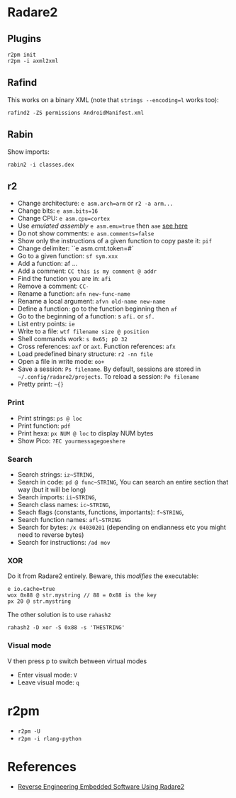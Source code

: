 # Radare2

## Plugins

```
r2pm init
r2pm -i axml2xml
```

## Rafind

This works on a binary XML (note that `strings --encoding=l` works too):
```
rafind2 -ZS permissions AndroidManifest.xml
```

## Rabin

Show imports:
```
rabin2 -i classes.dex
```

## r2

- Change architecture: `e asm.arch=arm` or `r2 -a arm...`
- Change bits: `e asm.bits=16`
- Change CPU: `e asm.cpu=cortex`
- Use *emulated assembly* `e asm.emu=true` then `aae` [see here](https://blog.superponible.com/2017/04/15/emulating-assembly-in-radare2/)
- Do not show comments: `e asm.comments=false`
- Show only the instructions of a given function to copy paste it: `pif`
- Change delimiter: ``e asm.cmt.token=#`
- Go to a given function: `sf sym.xxx`
- Add a function: af ...
- Add a comment: `CC this is my comment @ addr`
- Find the function you are in: `afi`
- Remove a comment: `CC-`
- Rename a function: `afn new-func-name`
- Rename a local argument: `afvn old-name new-name`
- Define a function: go to the function beginning then `af`
- Go to the beginning of a function: s `afi.` or `sf.`
- List entry points: `ie`
- Write to a file: `wtf filename size @ position`
- Shell commands work: `s 0x65; pD 32`
- Cross references: `axf` or `axt`. Function references: `afx`
- Load predefined binary structure: `r2 -nn file`
- Open a file in write mode: `oo+`
- Save a session: `Ps filename`. By default, sessions are stored in `~/.config/radare2/projects`. To reload a session: `Po filename`
- Pretty print: `~{}`

### Print

- Print strings: `ps @ loc`
- Print function: `pdf`
- Print hexa: `px NUM @ loc` to display NUM bytes
- Show Pico: `?EC yourmessagegoeshere`

### Search


- Search strings: `iz~STRING`,
- Search in code: `pd @ func~STRING`, You can search an entire section that way (but it will be long)
- Search imports: `ii~STRING`,
- Search class names: `ic~STRING`,
- Seach flags (constants, functions, importants): `f~STRING`,
- Search function names: `afl~STRING`
- Search for bytes: `/x 04030201` (depending on endianness etc you might need to reverse bytes)
- Search for instructions: `/ad mov`

### XOR

Do it from Radare2 entirely. Beware, this *modifies* the executable:

```
e io.cache=true
wox 0x88 @ str.mystring // 88 = 0x88 is the key
px 20 @ str.mystring
```

The other solution is to use `rahash2`

`rahash2 -D xor -S 0x88 -s 'THESTRING' `

### Visual mode

V then press p to switch between virtual modes

- Enter visual mode: `V`
- Leave visual mode: `q`

# r2pm

- `r2pm -U`
- `r2pm -i rlang-python`

# References

- [Reverse Engineering Embedded Software Using Radare2](http://radare.org/get/r2embed-auckland2015.pdf)


